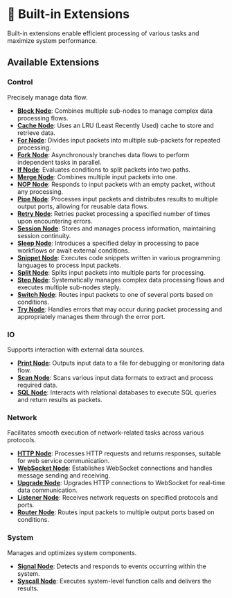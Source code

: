 # 🔧 Built-in Extensions

Built-in extensions enable efficient processing of various tasks and maximize system performance.

## Available Extensions

### **Control**

Precisely manage data flow.

- **[Block Node](./docs/block_node.md)**: Combines multiple sub-nodes to manage complex data processing flows.
- **[Cache Node](./docs/cache_node.md)**: Uses an LRU (Least Recently Used) cache to store and retrieve data.
- **[For Node](./docs/for_node.md)**: Divides input packets into multiple sub-packets for repeated processing.
- **[Fork Node](./docs/fork_node.md)**: Asynchronously branches data flows to perform independent tasks in parallel.
- **[If Node](./docs/if_node.md)**: Evaluates conditions to split packets into two paths.
- **[Merge Node](./docs/merge_node.md)**: Combines multiple input packets into one.
- **[NOP Node](./docs/nop_node.md)**: Responds to input packets with an empty packet, without any processing.
- **[Pipe Node](./docs/pipe_node.md)**: Processes input packets and distributes results to multiple output ports, allowing for reusable data flows.
- **[Retry Node](./docs/retry_node.md)**: Retries packet processing a specified number of times upon encountering errors.
- **[Session Node](./docs/session_node.md)**: Stores and manages process information, maintaining session continuity.
- **[Sleep Node](./docs/sleep_node.md)**: Introduces a specified delay in processing to pace workflows or await external
  conditions.
- **[Snippet Node](./docs/snippet_node.md)**: Executes code snippets written in various programming languages to process input packets.
- **[Split Node](./docs/split_node.md)**: Splits input packets into multiple parts for processing.
- **[Step Node](./docs/step_node.md)**: Systematically manages complex data processing flows and executes multiple
  sub-nodes steply.
- **[Switch Node](./docs/switch_node.md)**: Routes input packets to one of several ports based on conditions.
- **[Try Node](./docs/try_node.md)**: Handles errors that may occur during packet processing and appropriately manages
  them through the error port.

### **IO**

Supports interaction with external data sources.

- **[Print Node](./docs/print_node.md)**: Outputs input data to a file for debugging or monitoring data flow.
- **[Scan Node](./docs/scan_node.md)**: Scans various input data formats to extract and process required data.
- **[SQL Node](./docs/sql_node.md)**: Interacts with relational databases to execute SQL queries and return results as packets.

### **Network**

Facilitates smooth execution of network-related tasks across various protocols.

- **[HTTP Node](./docs/http_node.md)**: Processes HTTP requests and returns responses, suitable for web service communication.
- **[WebSocket Node](./docs/websocket_node.md)**: Establishes WebSocket connections and handles message sending and receiving.
- **[Upgrade Node](./docs/upgrade_node.md)**: Upgrades HTTP connections to WebSocket for real-time data communication.
- **[Listener Node](./docs/listener_node.md)**: Receives network requests on specified protocols and ports.
- **[Router Node](./docs/router_node.md)**: Routes input packets to multiple output ports based on conditions.

### **System**

Manages and optimizes system components.

- **[Signal Node](./docs/signal_node.md)**: Detects and responds to events occurring within the system.
- **[Syscall Node](./docs/syscall_node.md)**: Executes system-level function calls and delivers the results.
